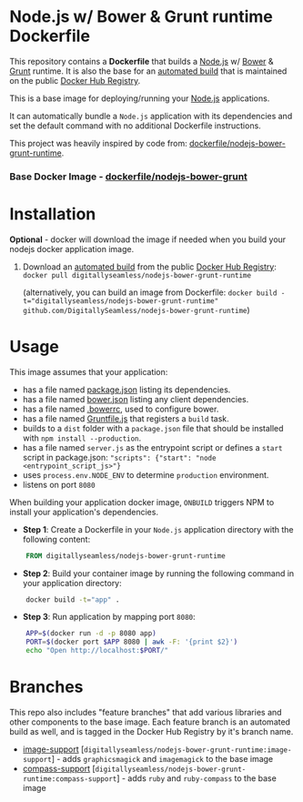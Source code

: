 Node.js w/ Bower & Grunt runtime Dockerfile
===========================================

This repository contains a **Dockerfile** that builds a [Node.js](http://nodejs.org/) w/ [Bower](http://bower.io/) & [Grunt](http://gruntjs.com/) runtime. It is also the base for an [automated build](https://registry.hub.docker.com/u/digitallyseamless/nodejs-bower-grunt-runtime/) that is maintained on the public [Docker Hub Registry](https://registry.hub.docker.com/).

This is a base image for deploying/running your [Node.js](http://nodejs.org/) applications.

It can automatically bundle a `Node.js` application with its dependencies and set the default command with no additional Dockerfile instructions.

This project was heavily inspired by code from: [dockerfile/nodejs-bower-grunt-runtime](https://registry.hub.docker.com/u/dockerfile/nodejs-bower-grunt-runtime/).

### Base Docker Image - [dockerfile/nodejs-bower-grunt](http://dockerfile.github.io/#/nodejs-bower-grunt)


Installation
============
**Optional** - docker will download the image if needed when you build your nodejs docker application image.

1. Download an [automated build](https://registry.hub.docker.com/u/digitallyseamless/nodejs-bower-grunt-runtime/) from the public [Docker Hub Registry](https://registry.hub.docker.com/): `docker pull digitallyseamless/nodejs-bower-grunt-runtime`

   (alternatively, you can build an image from Dockerfile: `docker build -t="digitallyseamless/nodejs-bower-grunt-runtime" github.com/DigitallySeamless/nodejs-bower-grunt-runtime`)


Usage
=====

This image assumes that your application:

* has a file named [package.json](https://www.npmjs.org/doc/json.html) listing its dependencies.
* has a file named [bower.json](http://bower.io/docs/creating-packages/) listing any client dependencies.
* has a file named [.bowerrc](http://bower.io/docs/config/#bowerrc-specification), used to configure bower.
* has a file named [Gruntfile.js](http://gruntjs.com/sample-gruntfile) that registers a `build` task.
* builds to a `dist` folder with a `package.json` file that should be installed with `npm install --production`.
* has a file named `server.js` as the entrypoint script or defines a `start` script in package.json: `"scripts": {"start": "node <entrypoint_script_js>"}`
* uses `process.env.NODE_ENV` to determine `production` environment.
* listens on port `8080`

When building your application docker image, `ONBUILD` triggers NPM to install your application's dependencies.

* **Step 1**: Create a Dockerfile in your `Node.js` application directory with the following content:

```dockerfile
    FROM digitallyseamless/nodejs-bower-grunt-runtime
```

* **Step 2**: Build your container image by running the following command in your application directory:

```sh
    docker build -t="app" .
```

* **Step 3**: Run application by mapping port `8080`:

```sh
    APP=$(docker run -d -p 8080 app)
    PORT=$(docker port $APP 8080 | awk -F: '{print $2}')
    echo "Open http://localhost:$PORT/"
```

Branches
========

This repo also includes "feature branches" that add various libraries and other components to the base image. Each feature branch is an automated build as well, and is tagged in the Docker Hub Registry by it's branch name.

* [image-support](https://github.com/DigitallySeamless/nodejs-bower-grunt-runtime/tree/image-support) [`digitallyseamless/nodejs-bower-grunt-runtime:image-support`] - adds `graphicsmagick` and `imagemagick` to the base image
* [compass-support](https://github.com/DigitallySeamless/nodejs-bower-grunt-runtime/tree/compass-support) [`digitallyseamless/nodejs-bower-grunt-runtime:compass-support`] - adds `ruby` and `ruby-compass` to the base image
